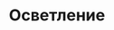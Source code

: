 ---
layout: technology.ect
href: '/kitchens/technologies/lighting'
lang: bg
title: 'Осветление'
importance: 6
photo: '/кухни/технологии/осветление/осветление-5.jpg'
description: 'По-добра видимост на работните плотове и обеми с LED, халогенни и луминисцентни лампи. '
highlights:
  - 
    caption: 'Скрито лед осветление'
    photo: '/кухни/технологии/осветление/избор-от-лед-осветление.png'
  - 
    caption: 'Светещи панели'
    photo: '/кухни/технологии/осветление/интелигентни-решения-за-заден-светещ-панел.png'
  - 
    caption: 'Осветление в шкафовете'
    photo: '/кухни/технологии/осветление/осветление-за-по-добра-видимост-в-шкафа.png'
  - 
    caption: 'Декоративно осветление'
    photo: '/кухни/технологии/осветление/практично-осветление.png'
  - 
    caption: 'Осветление като част от кухнята'
    photo: '/кухни/технологии/осветление/разнообразие-от-луни-за-вграждане.png'
topics:
  -
    caption: 'Светещи полици и стенни панели'
    description: 'По-добра видимост на работните плотове и обеми с LED, халогенни и луминисцентни лампи. '
    highlight: 'Възможност за комбинаране|на вратички с дърво, метал и стъкло'
    photos:
      - '/кухни/технологии/осветление/светещи-панели.jpg'
      - '/кухни/технологии/осветление/осветление-лед.jpg'
      - '/кухни/технологии/осветление/полици-и-осветление.jpg'
  -
    caption: 'Вградено осветление'
    description: 'Диалог има идеални решения за осветление. Това са светещи панели, вградени в дъното на шкафа или борда. Осветяват перфектно едновременно работния плот, стенния панел и вътрешния обем, изразходват малко енергия и не уморяват очите.'
    photos:
      - '/кухни/технологии/осветление/вградено-осветление.jpg'
      - '/кухни/технологии/осветление/осветление-луни-3.jpg'
---